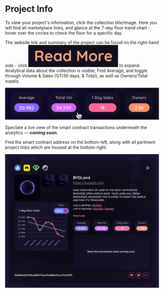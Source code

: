 # Project Info

To view your project's information, click the collection title/image. Here you will find all marketplace links, and glance at the 7-day floor trend chart - hover over the circles to check the floor for a specific day.

The website link and summary of the project can be found on the right-hand side - click <img src="../../.gitbook/assets/Screen Shot 2022-03-15 at 5.36.15 PM.png" alt="" data-size="line"> to expand. Analytical data about the collection is visible; Find Average, and toggle through Volume & Sales (1/7/30 days, & Total), as well as Owners/Total supply.&#x20;

![](<../../.gitbook/assets/ezgif.com-gif-maker (5) (2).gif>)

Spectate a live view of the smart contract transactions underneath the analytics –– _**coming soon**_.

Find the smart contract address on the bottom-left, along with all pertinent project links which are housed at the bottom-right.&#x20;

![](<../../.gitbook/assets/Screen Shot 2022-03-15 at 5.34.52 PM.png>)

